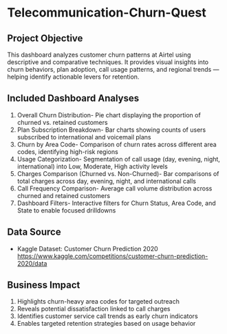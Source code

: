 # Telecommunication-Churn-Quest
## Project Objective
This dashboard analyzes customer churn patterns at Airtel using descriptive and comparative techniques. It provides visual insights into churn behaviors, plan adoption, call usage patterns, and regional trends — helping identify actionable levers for retention.

## Included Dashboard Analyses
1. Overall Churn Distribution- Pie chart displaying the proportion of churned vs. retained customers <br>
2. Plan Subscription Breakdown- Bar charts showing counts of users subscribed to international and voicemail plans <br>
3. Churn by Area Code- Comparison of churn rates across different area codes, identifying high-risk regions <br>
4. Usage Categorization- Segmentation of call usage (day, evening, night, international) into Low, Moderate, High activity levels <br>
5. Charges Comparison (Churned vs. Non-Churned)- Bar comparisons of total charges across day, evening, night, and international calls <br>
6. Call Frequency Comparison- Average call volume distribution across churned and retained customers <br>
7. Dashboard Filters- Interactive filters for Churn Status, Area Code, and State to enable focused drilldowns <br> 

## Data Source
- Kaggle Dataset: Customer Churn Prediction 2020
https://www.kaggle.com/competitions/customer-churn-prediction-2020/data	

## Business Impact
1. Highlights churn-heavy area codes for targeted outreach <br> 
2. Reveals potential dissatisfaction linked to call charges <br> 
3. Identifies customer service call trends as early churn indicators <br> 
4. Enables targeted retention strategies based on usage behavior <br> 

